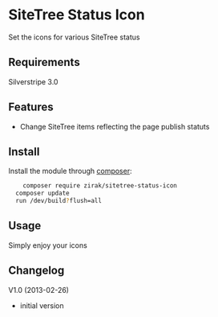 # SiteTree Status Icon

Set the icons for various SiteTree status

## Requirements

Silverstripe 3.0

## Features

- Change SiteTree items reflecting the page publish statuts

## Install

Install the module through [composer](http://getcomposer.org):

```bash
	composer require zirak/sitetree-status-icon
  composer update
  run /dev/build?flush=all
```

## Usage
Simply enjoy your icons

## Changelog

V1.0 (2013-02-26)
* initial version

